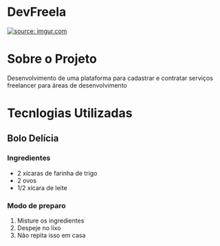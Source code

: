 # DevFreela
<a href="https://imgur.com/DvB8z4S"><img src="https://i.imgur.com/DvB8z4S.png" title="source: imgur.com" /></a>
# Sobre o Projeto
Desenvolvimento de uma plataforma para cadastrar e contratar serviços freelancer para áreas de desenvolvimento
# Tecnlogias Utilizadas 
<h2>Bolo Delícia</h2>
<h3>Ingredientes</h3>
<ul>
    <li>2 xícaras de farinha de trigo</li>
    <li>2 ovos</li>
    <li>1/2 xícara de leite</li>
</ul>
<h3>Modo de preparo</h3>
<ol>
    <li>Misture os ingredientes</li>
    <li>Despeje no lixo</li>
    <li>Não repita isso em casa</li>
</ol>
